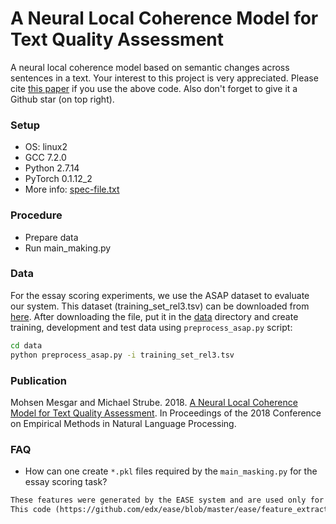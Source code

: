 # A Neural Local Coherence Model for Text Quality Assessment #

A neural local coherence model based on semantic changes across sentences in a text. Your interest to this project is very appreciated. Please cite [this paper](https://aclanthology.info/papers/D18-1464/d18-1464.bib) if you use the above code. 
Also don't forget to give it a Github star (on top right).


### Setup ###
* OS: linux2
* GCC 7.2.0
* Python 2.7.14 
* PyTorch 0.1.12_2
* More info: [spec-file.txt](https://github.com/MMesgar/neural_coherence_model/blob/master/spec-file.txt)

### Procedure ###
* Prepare data
* Run main_making.py

### Data ###

For the essay scoring experiments, we use the ASAP dataset to evaluate our system. This dataset (training_set_rel3.tsv) can be downloaded from [here](https://www.kaggle.com/c/asap-aes/data). After downloading the file, put it in the [data](https://github.com/MMesgar/neural_coherence_model/tree/master/data) directory and create training, development and test data using ```preprocess_asap.py``` script:

```bash
cd data
python preprocess_asap.py -i training_set_rel3.tsv
```

### Publication ###

Mohsen Mesgar and Michael Strube. 2018. [A Neural Local Coherence Model for Text Quality Assessment](http://aclweb.org/anthology/D18-1464). In Proceedings of the 2018 Conference on Empirical Methods in Natural Language Processing. 

### FAQ ###
- How can one create ``*.pkl`` files required by the ``main_masking.py`` for the essay scoring task?

```HTML
These features were generated by the EASE system and are used only for the essay scoring task.  
This code (https://github.com/edx/ease/blob/master/ease/feature_extractor.py) helps to generate the files you need. 
``` 
